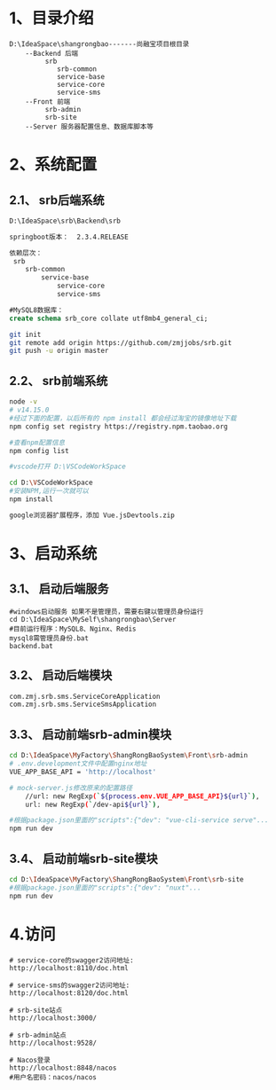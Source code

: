 

# 1、目录介绍

```
D:\IdeaSpace\shangrongbao-------尚融宝项目根目录
	--Backend 后端
		 srb
 			srb-common
 			service-base
 			service-core
 			service-sms
	--Front 前端
		 srb-admin
		 srb-site
	--Server 服务器配置信息、数据库脚本等

```





# 2、系统配置

## 2.1、 srb后端系统

```bash
D:\IdeaSpace\srb\Backend\srb
```

```bash
springboot版本：  2.3.4.RELEASE
```

```bash
依赖层次：
 srb
 	srb-common
 		service-base
 			service-core
 			service-sms
```

```sql
#MySQL8数据库： 
create schema srb_core collate utf8mb4_general_ci;
```

```bash
git init
git remote add origin https://github.com/zmjjobs/srb.git
git push -u origin master
```



## 2.2、 srb前端系统

```bash
node -v
# v14.15.0
#经过下面的配置，以后所有的 npm install 都会经过淘宝的镜像地址下载
npm config set registry https://registry.npm.taobao.org 

#查看npm配置信息
npm config list

#vscode打开 D:\VSCodeWorkSpace

cd D:\VSCodeWorkSpace
#安装NPM,运行一次就可以
npm install

google浏览器扩展程序，添加 Vue.jsDevtools.zip
```





# 3、启动系统

## 3.1、 启动后端服务

```shell
#windows启动服务 如果不是管理员，需要右键以管理员身份运行
cd D:\IdeaSpace\MySelf\shangrongbao\Server
#目前运行程序：MySQL8、Nginx、Redis
mysql8需管理员身份.bat
backend.bat
```



## 3.2、 启动后端模块

```bash
com.zmj.srb.sms.ServiceCoreApplication
com.zmj.srb.sms.ServiceSmsApplication
```



## 3.3、 启动前端srb-admin模块

```bash
cd D:\IdeaSpace\MyFactory\ShangRongBaoSystem\Front\srb-admin
# .env.development文件中配置nginx地址
VUE_APP_BASE_API = 'http://localhost'

# mock-server.js修改原来的配置路径
    //url: new RegExp(`${process.env.VUE_APP_BASE_API}${url}`),
    url: new RegExp(`/dev-api${url}`),

#根据package.json里面的"scripts":{"dev": "vue-cli-service serve"...
npm run dev
```



## 3.4、 启动前端srb-site模块

```bash
cd D:\IdeaSpace\MyFactory\ShangRongBaoSystem\Front\srb-site
#根据package.json里面的"scripts":{"dev": "nuxt"...
npm run dev
```

# 4.访问

```http
# service-core的swagger2访问地址:
http://localhost:8110/doc.html
```

```http
# service-sms的swagger2访问地址:
http://localhost:8120/doc.html
```

```http
# srb-site站点
http://localhost:3000/
```

```http
# srb-admin站点
http://localhost:9528/
```

```http
# Nacos登录
http://localhost:8848/nacos
#用户名密码：nacos/nacos
```

